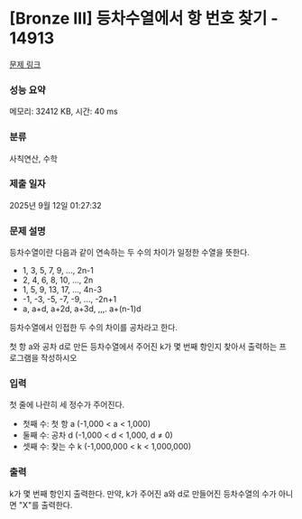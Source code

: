 # [Bronze III] 등차수열에서 항 번호 찾기 - 14913 

[문제 링크](https://www.acmicpc.net/problem/14913) 

### 성능 요약

메모리: 32412 KB, 시간: 40 ms

### 분류

사칙연산, 수학

### 제출 일자

2025년 9월 12일 01:27:32

### 문제 설명

<p>등차수열이란 다음과 같이 연속하는 두 수의 차이가 일정한 수열을 뜻한다.</p>

<ul>
	<li>1, 3, 5, 7, 9, ..., 2n-1</li>
	<li>2, 4, 6, 8, 10, ..., 2n</li>
	<li>1, 5, 9, 13, 17, ..., 4n-3</li>
	<li>-1, -3, -5, -7, -9, ..., -2n+1</li>
	<li>a, a+d, a+2d, a+3d, ,,,. a+(n-1)d</li>
</ul>

<p>등차수열에서 인접한 두 수의 차이를 공차라고 한다.</p>

<p>첫 항 a와 공차 d로 만든 등차수열에서 주어진 k가 몇 번째 항인지 찾아서 출력하는 프로그램을 작성하시오</p>

### 입력 

 <p>첫 줄에 나란히 세 정수가 주어진다.</p>

<ul>
	<li>첫째 수: 첫 항 a (-1,000 < a < 1,000)</li>
	<li>둘째 수: 공차 d (-1,000 < d < 1,000, d ≠ 0)</li>
	<li>셋째 수: 찾는 수 k (-1,000,000 < k < 1,000,000)</li>
</ul>

### 출력 

 <p>k가 몇 번째 항인지 출력한다. 만약, k가 주어진 a와 d로 만들어진 등차수열의 수가 아니면 "X"를 출력한다.</p>

